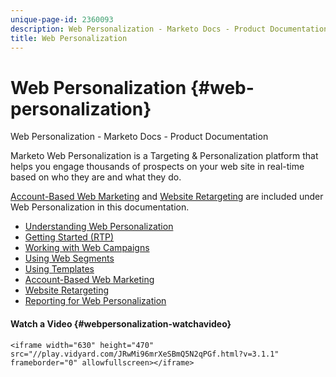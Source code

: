```yaml
---
unique-page-id: 2360093
description: Web Personalization - Marketo Docs - Product Documentation
title: Web Personalization
---
```


# Web Personalization {#web-personalization}

Web Personalization - Marketo Docs - Product Documentation

Marketo Web Personalization is a Targeting & Personalization platform that helps you engage thousands of prospects on your web site in real-time based on who they are and what they do.

[Account-Based Web Marketing](web-personalization/account-based-web-marketing.md) and [Website Retargeting](web-personalization/website-retargeting.md) are included under Web Personalization in this documentation.&nbsp;

* [Understanding Web Personalization](web-personalization/understanding-web-personalization.md)
* [Getting Started (RTP)](web-personalization/getting-started-rtp-.md)
* [Working with Web Campaigns](web-personalization/working-with-web-campaigns.md)
* [Using Web Segments](web-personalization/using-web-segments.md)
* [Using Templates](web-personalization/using-templates.md)
* [Account-Based Web Marketing](web-personalization/account-based-web-marketing.md)
* [Website Retargeting](web-personalization/website-retargeting.md)
* [Reporting for Web Personalization](web-personalization/reporting-for-web-personalization.md)

#### Watch a Video {#webpersonalization-watchavideo}

`<iframe width="630" height="470" src="//play.vidyard.com/JRwMi96mrXeSBmQ5N2qPGf.html?v=3.1.1" frameborder="0" allowfullscreen></iframe>`  